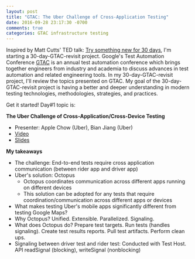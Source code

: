 ```yaml
---
layout: post
title: "GTAC: The Uber Challenge of Cross-Application Testing"
date: 2016-09-28 23:17:30 -0700
comments: true
categories: GTAC infrastructure testing
---
```


Inspired by Matt Cutts' TED talk: [Try something new for 30 days](https://www.ted.com/talks/matt_cutts_try_something_new_for_30_days?language=en), I'm starting a 30-day-GTAC-revisit project. Google's Test Automation Conference [GTAC](https://developers.google.com/google-test-automation-conference/) is an annual test automation conference which brings together engineers from industry and academia to discuss advances in test automation and related engineering tools. In my 30-day-GTAC-revisit project, I'll review the topics presented on GTAC. My goal of the 30-day-GTAC-revisit project is having a better and deeper understanding in modern testing technologies, methodologies, strategies, and practices.

Get it started! Day#1 topic is:

**The Uber Challenge of Cross-Application/Cross-Device Testing**

- Presenter: Apple Chow (Uber), Bian Jiang (Uber)
- [Video](https://www.youtube.com/watch?v=p6gsssppeT0&list=PLSIUOFhnxEiCWGsN9t5A-XOhRbmz54IS1&index=3)
- [Slides](https://docs.google.com/presentation/d/1vYXhkvgLKun72Ix91LQDDWZQdcY5VOBqKVvI1Y6riYo/pub)

**My takeaways**

- The challenge: End-to-end tests require cross application communication (between rider app and driver app)
- Uber's solution: Octopus
	- Octopus coordinates communication across different apps running on different devices
	- This solution can be adopted for any tests that require coordination/communication across different apps or devices
- What makes testing Uber's mobile apps significantly different from testing Google Maps?
- Why Octopus? Unified. Extensible. Parallelized. Signaling.
- What does Octopus do? Prepare test targets. Run tests (handles signaling). Create test results reports. Pull test artifacts. Perform clean ups.
- Signaling between driver test and rider test: Conducted with Test Host. API readSignal (blocking), writeSignal (nonblocking)






